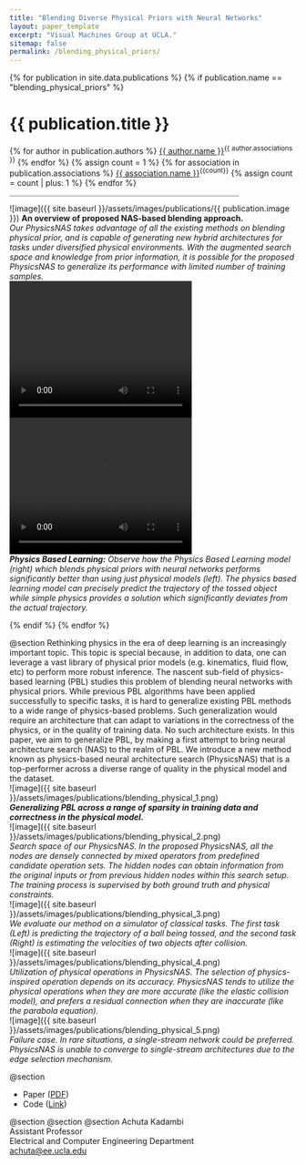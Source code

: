 ```yaml
---
title: "Blending Diverse Physical Priors with Neural Networks"
layout: paper_template
excerpt: "Visual Machines Group at UCLA."
sitemap: false
permalink: /blending_physical_priors/
---
```


{% for publication in site.data.publications %}
{% if publication.name == "blending_physical_priors" %}

# {{ publication.title }}
{% for author in publication.authors %} [{{ author.name }}]({{author.link}})<sup>{{ author.associations }}</sup>
{% endfor %}
{% assign count = 1 %}
{% for association in publication.associations %} [{{ association.name }}]({{association.link}})<sup>{{count}}</sup> {% assign count = count | plus: 1 %}
{% endfor %}

<hr class="center" style="width: 80%; color: grey; height: 0.2px; background-color:grey;"/>

![image]({{ site.baseurl }}/assets/images/publications/{{ publication.image }})
<b>An overview of proposed NAS-based blending approach.</b>
<br>
*Our PhysicsNAS takes advantage of all the existing methods on blending physical prior, and is capable of generating new hybrid architectures for tasks under diversified physical environments. With the augmented search space and knowledge from prior information, it is possible for the proposed PhysicsNAS to generalize its performance with limited number of training samples.*
<br>
  <video width="320" height="240" controls="">
    <source src="..\..\assets\images\publication\blending_physical_video_1.mp4" type="video/mp4">
  Your browser does not support the video tag.
  </video>
  <video width="320" height="240" controls="">
    <source src="..\..\assets\images\publication\blending_physical_video_2.mp4" type="video/mp4">
  Your browser does not support the video tag.
  </video>
<br>
*<b>Physics Based Learning:</b> Observe how the Physics Based Learning model (right) which blends physical priors with neural networks performs significantly better than using just physical models (left). The physics based learning model can precisely predict the trajectory of the tossed object while simple physics provides a solution which significantly deviates from the actual trajectory.*
<br>

{% endif %}
{% endfor %}

<!--

  1 Abstract
  2 Files
  3 Citations
  4 Press
  5 Contact
  6 FAQ
  7 Media

-->

@section
Rethinking physics in the era of deep learning is an increasingly important topic. This topic is special because, in addition to data, one can leverage a vast library of physical prior models (e.g. kinematics, fluid flow, etc) to perform more robust inference. The nascent sub-field of physics-based learning (PBL) studies this problem of blending neural networks with physical priors. While previous PBL algorithms have been applied successfully to specific tasks, it is hard to generalize existing PBL methods to a wide range of physics-based problems. Such generalization would require an architecture that can adapt to variations in the correctness of the physics, or in the quality of training data. No such architecture exists. In this paper, we aim to generalize PBL, by making a first attempt to bring neural architecture search (NAS) to the realm of PBL. We introduce a new method known as physics-based neural architecture search (PhysicsNAS) that is a top-performer across a diverse range of quality in the physical model and the dataset.
<br>
![image]({{ site.baseurl }}/assets/images/publications/blending_physical_1.png)
<br>
<b><i>Generalizing PBL across a range of sparsity in training data and correctness in the physical model.</i></b>
<br>
![image]({{ site.baseurl }}/assets/images/publications/blending_physical_2.png)
<br>
*Search space of our PhysicsNAS. In the proposed PhysicsNAS, all the nodes are densely connected by mixed operators from predefined candidate operation sets. The hidden nodes can obtain information from the original inputs or from previous hidden nodes within this search setup. The training process is supervised by both ground truth and physical constraints.*
<br>
![image]({{ site.baseurl }}/assets/images/publications/blending_physical_3.png)
<br>
*We evaluate our method on a simulator of classical tasks. The first task (Left) is predicting the trajectory of a ball being tossed, and the second task (Right) is estimating the velocities of two objects after collision.*
<br>
![image]({{ site.baseurl }}/assets/images/publications/blending_physical_4.png)
<br>
*Utilization of physical operations in PhysicsNAS. The selection of physics-inspired operation depends on its accuracy. PhysicsNAS tends to utilize the physical operations when they are more accurate (like the elastic collision model), and prefers a residual connection when they are inaccurate (like the parabola equation).*
<br>
![image]({{ site.baseurl }}/assets/images/publications/blending_physical_5.png)
<br>
*Failure case. In rare situations, a single-stream network could be preferred. PhysicsNAS is unable to converge to single-stream architectures due to the edge selection mechanism.*

@section
- Paper ([PDF](https://arxiv.org/pdf/1910.00201.pdf))
- Code ([Link](https://github.com/physicslearning/PhysicsNAS))

@section
@section
@section
Achuta Kadambi <br>
Assistant Professor <br>
Electrical and Computer Engineering Department <br>
achuta@ee.ucla.edu 


